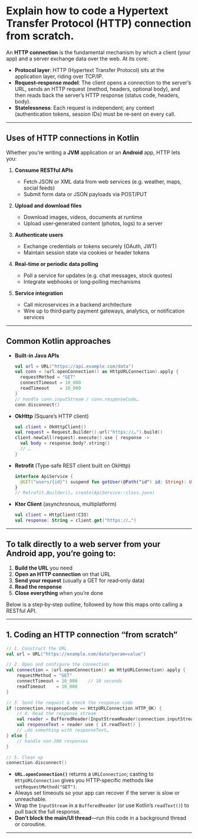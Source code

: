 # Explain how to code a Hypertext Transfer Protocol (HTTP) connection from scratch. 

An **HTTP connection** is the fundamental mechanism by which a client (your app) and a server exchange data over the web. At its core:

* **Protocol layer**: HTTP (Hypertext Transfer Protocol) sits at the application layer, riding over TCP/IP.
* **Request–response model**: The client opens a connection to the server’s URL, sends an HTTP request (method, headers, optional body), and then reads back the server’s HTTP response (status code, headers, body).
* **Statelessness**: Each request is independent; any context (authentication tokens, session IDs) must be re‑sent on every call.

---

## Uses of HTTP connections in Kotlin

Whether you’re writing a **JVM** application or an **Android** app, HTTP lets you:

1. **Consume RESTful APIs**

   * Fetch JSON or XML data from web services (e.g. weather, maps, social feeds)
   * Submit form data or JSON payloads via POST/PUT

2. **Upload and download files**

   * Download images, videos, documents at runtime
   * Upload user‑generated content (photos, logs) to a server

3. **Authenticate users**

   * Exchange credentials or tokens securely (OAuth, JWT)
   * Maintain session state via cookies or header tokens

4. **Real‑time or periodic data polling**

   * Poll a service for updates (e.g. chat messages, stock quotes)
   * Integrate webhooks or long‑polling mechanisms

5. **Service integration**

   * Call microservices in a backend architecture
   * Wire up to third‑party payment gateways, analytics, or notification services

---

## Common Kotlin approaches

* **Built‑in Java APIs**

  ```kotlin
  val url = URL("https://api.example.com/data")
  val conn = (url.openConnection() as HttpURLConnection).apply {
    requestMethod = "GET"
    connectTimeout = 10_000
    readTimeout    = 10_000
  }
  // handle conn.inputStream / conn.responseCode…
  conn.disconnect()
  ```

* **OkHttp** (Square’s HTTP client)

  ```kotlin
  val client = OkHttpClient()
  val request = Request.Builder().url("https://…").build()
  client.newCall(request).execute().use { response ->
    val body = response.body?.string()
    // …
  }
  ```

* **Retrofit** (Type‑safe REST client built on OkHttp)

  ```kotlin
  interface ApiService {
    @GET("users/{id}") suspend fun getUser(@Path("id") id: String): User
  }
  // Retrofit.Builder()… create(ApiService::class.java)
  ```

* **Ktor Client** (asynchronous, multiplatform)

  ```kotlin
  val client = HttpClient(CIO)
  val response: String = client.get("https://…")
  ```

---

## **To talk directly to a web server from your Android app, you’re going to:**

1. **Build the URL** you need
2. **Open an HTTP connection** on that URL
3. **Send your request** (usually a GET for read‑only data)
4. **Read the response**
5. **Close everything** when you’re done

Below is a step‑by‑step outline, followed by how this maps onto calling a RESTful API.

---

## 1. Coding an HTTP connection “from scratch”

```kotlin
// 1. Construct the URL
val url = URL("https://example.com/data?param=value")

// 2. Open and configure the connection
val connection = (url.openConnection() as HttpURLConnection).apply {
    requestMethod = "GET"
    connectTimeout = 10_000    // 10 seconds
    readTimeout    = 10_000
}

// 3. Send the request & check the response code
if (connection.responseCode == HttpURLConnection.HTTP_OK) {
    // 4. Read the response stream
    val reader = BufferedReader(InputStreamReader(connection.inputStream))
    val responseText = reader.use { it.readText() }
    // …do something with responseText…
} else {
    // handle non‑200 responses
}

// 5. Clean up
connection.disconnect()
```

* **`URL.openConnection()`** returns a `URLConnection`; casting to `HttpURLConnection` gives you HTTP‑specific methods like `setRequestMethod("GET")`.
* Always set timeouts so your app can recover if the server is slow or unreachable.
* Wrap the `InputStream` in a `BufferedReader` (or use Kotlin’s `readText()`) to pull back the full response.
* **Don’t block the main/UI thread**—run this code in a background thread or coroutine.

---



